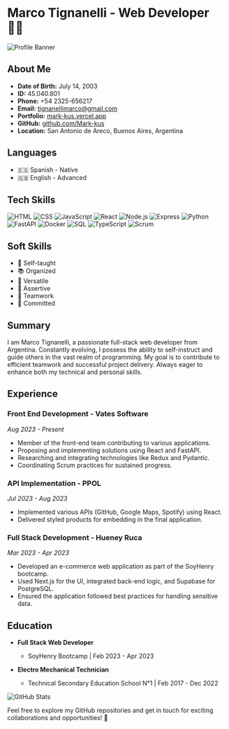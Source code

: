 # Marco Tignanelli - Web Developer 👨‍💻

![Profile Banner](insert_image_url_here)

## About Me

- **Date of Birth:** July 14, 2003
- **ID:** 45.040.801
- **Phone:** +54 2325-656217
- **Email:** tignanellimarco@gmail.com
- **Portfolio:** [mark-kus.vercel.app](https://mark-kus.vercel.app)
- **GitHub:** [github.com/Mark-kus](https://github.com/Mark-kus)
- **Location:** San Antonio de Areco, Buenos Aires, Argentina

## Languages

- 🇪🇸 Spanish - Native
- 🇬🇧 English - Advanced

## Tech Skills

![HTML](https://img.icons8.com/color/48/000000/html-5.png) ![CSS](https://img.icons8.com/color/48/000000/css3.png) ![JavaScript](https://img.icons8.com/color/48/000000/javascript.png) ![React](https://img.icons8.com/color/48/000000/react.png) ![Node.js](https://img.icons8.com/color/48/000000/nodejs.png) ![Express](https://img.icons8.com/ios/50/000000/express.png) ![Python](https://img.icons8.com/color/48/000000/python.png) ![FastAPI](https://www.fastapi.com/img/favicon.png) ![Docker](https://img.icons8.com/color/48/000000/docker.png) ![SQL](https://img.icons8.com/ios/50/000000/sql.png) ![TypeScript](https://img.icons8.com/color/48/000000/typescript.png) ![Scrum](https://img.icons8.com/color/48/000000/scrum.png)

## Soft Skills

- 🧠 Self-taught
- 📚 Organized
- 🔄 Versatile
- 🎯 Assertive
- 👥 Teamwork
- 💪 Committed

## Summary

I am Marco Tignanelli, a passionate full-stack web developer from Argentina. Constantly evolving, I possess the ability to self-instruct and guide others in the vast realm of programming. My goal is to contribute to efficient teamwork and successful project delivery. Always eager to enhance both my technical and personal skills.

## Experience

### Front End Development - Vates Software
*Aug 2023 - Present*

- Member of the front-end team contributing to various applications.
- Proposing and implementing solutions using React and FastAPI.
- Researching and integrating technologies like Redux and Pydantic.
- Coordinating Scrum practices for sustained progress.

### API Implementation - PPOL
*Jul 2023 - Aug 2023*

- Implemented various APIs (GitHub, Google Maps, Spotify) using React.
- Delivered styled products for embedding in the final application.

### Full Stack Development - Hueney Ruca
*Mar 2023 - Apr 2023*

- Developed an e-commerce web application as part of the SoyHenry bootcamp.
- Used Next.js for the UI, integrated back-end logic, and Supabase for PostgreSQL.
- Ensured the application followed best practices for handling sensitive data.

## Education

- **Full Stack Web Developer**
  - SoyHenry Bootcamp | Feb 2023 - Apr 2023

- **Electro Mechanical Technician**
  - Technical Secondary Education School N°1 | Feb 2017 - Dec 2022

![GitHub Stats](insert_github_stats_image_url_here)

Feel free to explore my GitHub repositories and get in touch for exciting collaborations and opportunities! 🚀
